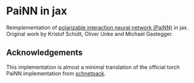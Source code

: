 # PaiNN in jax
Reimplementation of [polarizable interaction neural network (PaiNN)](http://proceedings.mlr.press/v139/schutt21a.html) in jax. Original work by Kristof Schütt, Oliver Unke and Michael Gastegger.

<!-- ## Installation
```
python -m pip install painn-jax
```

Or clone this repository and build locally
```
python -m pip install -e .
```

### GPU support
Upgrade `jax` to the gpu version
```
pip install --upgrade "jax[cuda]==0.4.8" -f https://storage.googleapis.com/jax-releases/jax_cuda_releases.html
``` -->

<!-- ## Validation

|                  |  MSE  | Inference [ms]* |
|------------------|-------|-----------------|
| torch (original) |       |                 |
| jax (ours)       |       |                 |

\* remeasured (Quadro RTX 4000)

NOTE: The validation is not well written and is quite convoluted and is here only to compare the performance of the two implementations.

-->

## Acknowledgements
This implementation is almost a minimal translation of the official torch PaiNN implementation from [schnetpack](https://github.com/atomistic-machine-learning/schnetpack).
